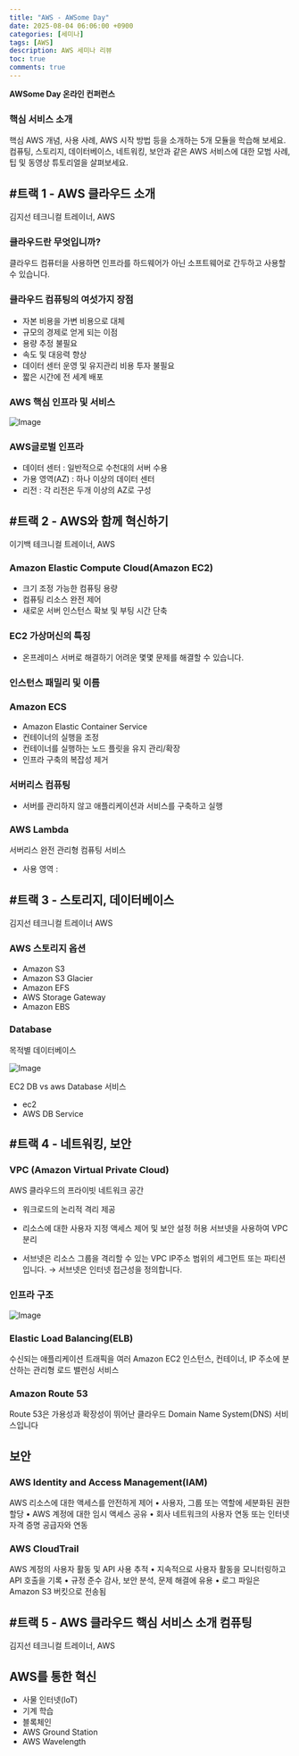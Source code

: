 ```yaml
---
title: "AWS - AWSome Day"
date: 2025-08-04 06:06:00 +0900
categories: [세미나]
tags: [AWS]
description: AWS 세미나 리뷰
toc: true
comments: true
---
```


**AWSome Day 온라인 컨퍼런스**

### **핵심 서비스 소개**

핵심 AWS 개념, 사용 사례, AWS 시작 방법 등을 소개하는 5개 모듈을 학습해 보세요. 컴퓨팅, 스토리지, 데이터베이스, 네트워킹, 보안과 같은 AWS 서비스에 대한 모범 사례, 팁 및 동영상 튜토리얼을 살펴보세요.

## **#트랙 1 - AWS 클라우드 소개**

김지선 테크니컬 트레이너, AWS

### 클라우드란 무엇입니까?

클라우드 컴퓨터을 사용하면 인프라를 하드웨어가 아닌 소프트웨어로 간두하고 사용할 수 있습니다.

### 클라우드 컴퓨팅의 여섯가지 장점

- 자본 비용을 가변 비용으로 대체
- 규모의 경제로 얻게 되는 이점
- 용량 추정 불필요
- 속도 및 대응력 향상
- 데이터 센터 운영 및 유지관리 비용 투자 불필요
- 짧은 시간에 전 세계 배포
### AWS 핵심 인프라 및 서비스

![Image](https://prod-files-secure.s3.us-west-2.amazonaws.com/e6db513d-ec54-40ff-aa74-2487b0bcfe15/05ae4b91-1446-4983-91d8-1a3b5fd55fd9/aws%ED%95%B5%EC%8B%AC%EC%84%9C%EB%B9%84%EC%8A%A4.png?X-Amz-Algorithm=AWS4-HMAC-SHA256&X-Amz-Content-Sha256=UNSIGNED-PAYLOAD&X-Amz-Credential=ASIAZI2LB466RTNAMNPS%2F20250805%2Fus-west-2%2Fs3%2Faws4_request&X-Amz-Date=20250805T060940Z&X-Amz-Expires=3600&X-Amz-Security-Token=IQoJb3JpZ2luX2VjEB4aCXVzLXdlc3QtMiJIMEYCIQDuxHHvWkXZD92FDn3PjP8QJSxuOLZRFIaujougDj3aDwIhAKWxLiKCIRyeln16oNdlGO53jL28umbo7iA5BvdvkSWbKv8DCFcQABoMNjM3NDIzMTgzODA1Igwj6EX6hD2Lm%2Bq5S1Eq3AMOCBnfencoTLMf8SXk0Dpsui54GCEtHHzh9YfOc%2BsX5v%2FrJmYaz8C8WhZMvrkwxDtW1EIyfhoQ6QVM7XU69nK2RA7TU20yGKzD7ktxeyri%2FxHHC2kyu2V432hSNvfqWYT3PzUvqdBrkNdP1OR%2BoadrfRygXMwcQg3Pw0Vm9VM9TPsfiIr%2BEwwqn2oKd65zagcxFR3UgPPuYAbgvebFZI5hCPJv5TvdQKbA1%2BKt7tbrwM0MeYnZ673Locmtt%2BljGN7hU2tGuk2wnHsj1zOSiPzO%2F%2B%2FUPSA9TVK3undXjRsAOy6HQ0RvMCTvXXllG40pJy08LM2dESTzqe2nVszI4oEx9cbr484DpR1uRjmiHUACgQ3xYrZKokdKW%2F5dOPyc%2BJQ4kjkF1FEHmlz7DsN3kzrv2A1sgKaxFSy1oSIvw6j842aY4AF%2BauuI8AAJLAle792wUD5wQiuLFs1QOWCdxibFm2uRqru3a2%2FP35dTouiP7hMRm4MBKJSDn6dyBou5Cz8xjEv3q%2FfX96mCI6MsB1iCgX5k17qG6wPo8OYRzT7pC9xmpSowvogqxfogia1M3UgFj%2FsMylSwplAAc3XKFI3jCUQNP3ugY%2F2EoXMHwcJ99O%2FxGZUJGHKZPw%2FmuzCrs8bEBjqkAdWusEvvypLny%2F9hTOJIAdldKT1%2F9c%2B6CjM63nrSI3zA58VuTCP%2BoEmLDr9jgUjy1jiUgWJv3nXwoPdPTbAQ8oa1ItikoEsDkWedBiKKJF4npjAVTcLW%2FHQlXqCqDJ9URvnERPnNCiRqlISwP8%2Fd73GaiJwnf78Z9L5awcXDkeYlfv4Fy685LYLjMuRxmUBBz9VJNlffNKmgPejV9cWh42TqRbIF&X-Amz-Signature=5277261a5135643f453f4f19ede89c0c590ce89f6d161c3c0fc42fc640f10e63&X-Amz-SignedHeaders=host&x-amz-checksum-mode=ENABLED&x-id=GetObject)

### AWS글로벌 인프라 

- 데이터 센터 : 일반적으로 수천대의 서버 수용
- 가용 영역(AZ) : 하나 이상의 데이터 센터 
- 리전 : 각 리전은 두개 이상의 AZ로 구성
## #트랙 2 - AWS와 함께 혁신하기

이기백 테크니컬 트레이너, AWS

### Amazon Elastic Compute Cloud(Amazon EC2)

- 크기 조정 가능한 컴퓨팅 용량
- 컴퓨팅 리소스 완전 제어
- 새로운 서버 인스턴스 확보 및 부팅 시간 단축
### EC2 가상머신의 특징

- 온프레미스 서버로 해결하기 어려운 몇몇 문제를 해결할 수 있습니다.
### 인스턴스 패밀리 및 이름

### Amazon ECS

- Amazon Elastic Container Service
- 컨테이너의 실행을 조정
- 컨테이너를 실행하는 노드 플릿을 유지 관리/확장
- 인프라 구축의 복잡성 제거
### 서버리스 컴퓨팅

- 서버를 관리하지 않고 애플리케이션과 서비스를 구축하고 실행
### AWS Lambda

서버리스 완전 관리형 컴퓨팅 서비스

- 사용 영역 :
## #트랙 3 - 스토리지, 데이터베이스

김지선 테크니컬 트레이너 AWS

### AWS 스토리지 옵션

- Amazon S3
- Amazon S3 Glacier
- Amazon EFS
- AWS Storage Gateway
- Amazon EBS
### Database

목적별 데이터베이스

![Image](https://prod-files-secure.s3.us-west-2.amazonaws.com/e6db513d-ec54-40ff-aa74-2487b0bcfe15/89328deb-995e-450d-98e5-ffd8a466f532/awsDB%EB%AA%A9%EC%A0%81%EB%B3%84.png?X-Amz-Algorithm=AWS4-HMAC-SHA256&X-Amz-Content-Sha256=UNSIGNED-PAYLOAD&X-Amz-Credential=ASIAZI2LB466RTNAMNPS%2F20250805%2Fus-west-2%2Fs3%2Faws4_request&X-Amz-Date=20250805T060940Z&X-Amz-Expires=3600&X-Amz-Security-Token=IQoJb3JpZ2luX2VjEB4aCXVzLXdlc3QtMiJIMEYCIQDuxHHvWkXZD92FDn3PjP8QJSxuOLZRFIaujougDj3aDwIhAKWxLiKCIRyeln16oNdlGO53jL28umbo7iA5BvdvkSWbKv8DCFcQABoMNjM3NDIzMTgzODA1Igwj6EX6hD2Lm%2Bq5S1Eq3AMOCBnfencoTLMf8SXk0Dpsui54GCEtHHzh9YfOc%2BsX5v%2FrJmYaz8C8WhZMvrkwxDtW1EIyfhoQ6QVM7XU69nK2RA7TU20yGKzD7ktxeyri%2FxHHC2kyu2V432hSNvfqWYT3PzUvqdBrkNdP1OR%2BoadrfRygXMwcQg3Pw0Vm9VM9TPsfiIr%2BEwwqn2oKd65zagcxFR3UgPPuYAbgvebFZI5hCPJv5TvdQKbA1%2BKt7tbrwM0MeYnZ673Locmtt%2BljGN7hU2tGuk2wnHsj1zOSiPzO%2F%2B%2FUPSA9TVK3undXjRsAOy6HQ0RvMCTvXXllG40pJy08LM2dESTzqe2nVszI4oEx9cbr484DpR1uRjmiHUACgQ3xYrZKokdKW%2F5dOPyc%2BJQ4kjkF1FEHmlz7DsN3kzrv2A1sgKaxFSy1oSIvw6j842aY4AF%2BauuI8AAJLAle792wUD5wQiuLFs1QOWCdxibFm2uRqru3a2%2FP35dTouiP7hMRm4MBKJSDn6dyBou5Cz8xjEv3q%2FfX96mCI6MsB1iCgX5k17qG6wPo8OYRzT7pC9xmpSowvogqxfogia1M3UgFj%2FsMylSwplAAc3XKFI3jCUQNP3ugY%2F2EoXMHwcJ99O%2FxGZUJGHKZPw%2FmuzCrs8bEBjqkAdWusEvvypLny%2F9hTOJIAdldKT1%2F9c%2B6CjM63nrSI3zA58VuTCP%2BoEmLDr9jgUjy1jiUgWJv3nXwoPdPTbAQ8oa1ItikoEsDkWedBiKKJF4npjAVTcLW%2FHQlXqCqDJ9URvnERPnNCiRqlISwP8%2Fd73GaiJwnf78Z9L5awcXDkeYlfv4Fy685LYLjMuRxmUBBz9VJNlffNKmgPejV9cWh42TqRbIF&X-Amz-Signature=49eef2d4afcb291a31aa4d037e2f0a9ae24457fd10f6b0c2cac05b248517508d&X-Amz-SignedHeaders=host&x-amz-checksum-mode=ENABLED&x-id=GetObject)

EC2 DB vs aws Database 서비스

- ec2 
- AWS DB Service
## #트랙 4 - 네트워킹, 보안

### VPC (Amazon Virtual Private Cloud)

AWS 클라우드의 프라이빗 네트워크 공간

- 워크로드의 논리적 격리 제공
- 리소스에 대한 사용자 지정 액세스 제어 및 보안 설정 허용
서브넷을 사용하여 VPC분리

- 서브넷은 리소스 그룹을 격리할 수 있는 VPC IP주소 범위의 세그먼트 또는 파티션 입니다. → 서브넷은 인터넷 접근성을 정의합니다.
### 인프라 구조 

![Image](https://prod-files-secure.s3.us-west-2.amazonaws.com/e6db513d-ec54-40ff-aa74-2487b0bcfe15/b8f77bc1-7de7-4843-b3d7-01a3d2b3ec3d/aws_%EC%9D%B8%ED%94%84%EB%9D%BC_%EA%B5%AC%EC%A1%B0.png?X-Amz-Algorithm=AWS4-HMAC-SHA256&X-Amz-Content-Sha256=UNSIGNED-PAYLOAD&X-Amz-Credential=ASIAZI2LB466RTNAMNPS%2F20250805%2Fus-west-2%2Fs3%2Faws4_request&X-Amz-Date=20250805T060940Z&X-Amz-Expires=3600&X-Amz-Security-Token=IQoJb3JpZ2luX2VjEB4aCXVzLXdlc3QtMiJIMEYCIQDuxHHvWkXZD92FDn3PjP8QJSxuOLZRFIaujougDj3aDwIhAKWxLiKCIRyeln16oNdlGO53jL28umbo7iA5BvdvkSWbKv8DCFcQABoMNjM3NDIzMTgzODA1Igwj6EX6hD2Lm%2Bq5S1Eq3AMOCBnfencoTLMf8SXk0Dpsui54GCEtHHzh9YfOc%2BsX5v%2FrJmYaz8C8WhZMvrkwxDtW1EIyfhoQ6QVM7XU69nK2RA7TU20yGKzD7ktxeyri%2FxHHC2kyu2V432hSNvfqWYT3PzUvqdBrkNdP1OR%2BoadrfRygXMwcQg3Pw0Vm9VM9TPsfiIr%2BEwwqn2oKd65zagcxFR3UgPPuYAbgvebFZI5hCPJv5TvdQKbA1%2BKt7tbrwM0MeYnZ673Locmtt%2BljGN7hU2tGuk2wnHsj1zOSiPzO%2F%2B%2FUPSA9TVK3undXjRsAOy6HQ0RvMCTvXXllG40pJy08LM2dESTzqe2nVszI4oEx9cbr484DpR1uRjmiHUACgQ3xYrZKokdKW%2F5dOPyc%2BJQ4kjkF1FEHmlz7DsN3kzrv2A1sgKaxFSy1oSIvw6j842aY4AF%2BauuI8AAJLAle792wUD5wQiuLFs1QOWCdxibFm2uRqru3a2%2FP35dTouiP7hMRm4MBKJSDn6dyBou5Cz8xjEv3q%2FfX96mCI6MsB1iCgX5k17qG6wPo8OYRzT7pC9xmpSowvogqxfogia1M3UgFj%2FsMylSwplAAc3XKFI3jCUQNP3ugY%2F2EoXMHwcJ99O%2FxGZUJGHKZPw%2FmuzCrs8bEBjqkAdWusEvvypLny%2F9hTOJIAdldKT1%2F9c%2B6CjM63nrSI3zA58VuTCP%2BoEmLDr9jgUjy1jiUgWJv3nXwoPdPTbAQ8oa1ItikoEsDkWedBiKKJF4npjAVTcLW%2FHQlXqCqDJ9URvnERPnNCiRqlISwP8%2Fd73GaiJwnf78Z9L5awcXDkeYlfv4Fy685LYLjMuRxmUBBz9VJNlffNKmgPejV9cWh42TqRbIF&X-Amz-Signature=1d5f2766c770337711aa0dc81cf9e344547079398c6e44a3a6c72c1190076d14&X-Amz-SignedHeaders=host&x-amz-checksum-mode=ENABLED&x-id=GetObject)

### Elastic Load Balancing(ELB)

수신되는 애플리케이션 트래픽을 여러 Amazon EC2 인스턴스, 컨테이너, IP 주소에 분산하는 관리형 로드 밸런싱 서비스

### Amazon Route 53

Route 53은 가용성과 확장성이 뛰어난 클라우드 Domain Name System(DNS) 서비스입니다

## 보안

### AWS Identity and Access Management(IAM)

AWS 리소스에 대한 액세스를 안전하게 제어
    • 사용자, 그룹 또는 역할에 세분화된 권한 할당
    • AWS 계정에 대한 임시 액세스 공유
    • 회사 네트워크의 사용자 연동 또는 인터넷 자격 증명 공급자와 연동

### AWS CloudTrail

AWS 계정의 사용자 활동 및 API 사용 추적
    • 지속적으로 사용자 활동을 모니터링하고 API 호출을 기록
    • 규정 준수 감사, 보안 분석, 문제 해결에 유용
    • 로그 파일은 Amazon S3 버킷으로 전송됨

## #트랙 5 - AWS 클라우드 핵심 서비스 소개 컴퓨팅

김지선 테크니컬 트레이너, AWS

## AWS를 통한 혁신

- 사물 인터넷(IoT)
- 기계 학습
- 블록체인
- AWS Ground Station
- AWS Wavelength

